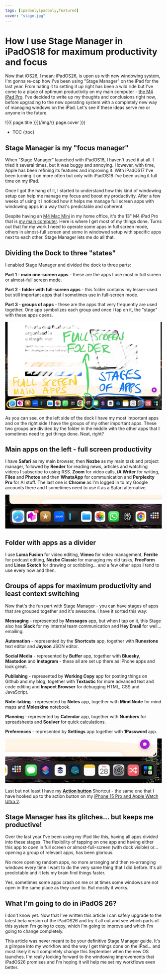 ```yaml
---
tags: [ipadonlyipadonly,featured]
cover: "stage.jpg"
---
```


# How I use Stage Manager in iPadOS18 for maximum productivity and focus

Now that iOS26, I mean: iPadOS26, is upon us with new windowing system, I'm gonna re-cap how I've been using "Stage Manager" on the iPad for the last year. From hating it to setting it up right has been a wild ride but I've come to a place of optimum productivity on my main computer - [the M4 iPad Pro](/ipadm4). I've decided to write up my thoughts and conclusions right now, before upgrading to the new operating system with a completely new way of managing windows on the iPad. Let's see if these ideas serve me or anyone in the future.

<!--More-->

![{{ page.title }}](/img/{{ page.cover }})

* TOC
{:toc}

## Stage Manager is my "focus manager"

When "Stage Manager" launched with iPadOS16, I haven't used it at all. I tried it several times, but it was buggy and annoying. However, with time, Apple has been refining its features and improving it. With iPadOS17 I've been turning it on more often but only with iPadOS18 I've been using it full time on my iPad.

Once I got the hang of it, I started to understand how this kind of windowing setup can help me manage my focus and boost my productivity. After a few weeks of using it I noticed how it helps me manage full screen apps with windowing apps in a way that's predictable and coherent.

Despite having an [M4 Mac Mini](/2tb) in my home office, it's the 13" M4 iPad Pro that is [my main computer](/ipadp). Here is where I get most of my things done. Turns out that for my work I need to operate some apps in full screen mode, others in almost-full screen and some in windowed setup with specific apps next to each other. Stage Manager lets me do all that.

## Dividing the Dock to three "states"

I enabled Stage Manager and divided the dock to three parts:

**Part 1 - main one-screen apps** - these are the apps I use most in full screen or almost-full screen mode.

**Part 2 - folder with full-screen apps** - this folder contains my lesser-used but still important apps that I sometimes use in full-screen mode.

**Part 3 - groups of apps** - these are the apps that very frequently are used together. One app symbolizes each group and once I tap on it, the "stage" with these apps opens.

![{{ page.title }} divide](/img/stage-divide.jpg)

As you can see, on the left side of the dock I have my most important apps and on the right side I have the groups of my other important apps. These two groups are divided by the folder in the middle with the other apps that I sometimes need to get things done. Neat, right?

## Main apps on the left - full screen productivity

I have **Safari** as my main browser, then **Nozbe** as my main task and project manager, followed by **Reeder** for reading news, articles and watching videos I subscribe to using RSS. **Zoom** for video calls, **iA Writer** for writing, **Files** and **Photos** and then **WhatsApp** for communication and **Perplexity Pro** for AI stuff. The last one is **Chrome** as I'm logged in to my Google accounts there and I sometimes need to use it as a Safari alternative.

![{{ page.title }} left](/img/stage-left.jpg)

## Folder with apps as a divider

I use **Luma Fusion** for video editing, **Vimeo** for video management, **Ferrite** for podcast editing, **Nozbe Classic** for managing my old tasks, **FreeForm** and **Linea Sketch** for drawing or scribbling… and a few other apps I tend to use every now and then.

## Groups of apps for maximum productivity and least context switching

Now that's the fun part with Stage Manager - you can have stages of apps that are grouped together and it's awesome. I have it sorted this way:

**Messaging** - represented by **Messages** app, but when I tap on it, this Stage also has **Slack** for my internal team communication and **Hey Email** for well… emailing.

**Automation** - represented by the **Shortcuts** app, together with **Runestone** text editor and **Jayson** JSON editor.

**Social Media** - represented by **Buffer** app, together with **Bluesky**, **Mastodon** and **Instagram** - these all are set up there as iPhone apps and look great.

**Publishing** - represented by **Working Copy** app for posting things on Github and my blog, together with **Textastic** for more advanced text and code editing and **Inspect Browser** for debugging HTML, CSS and JavaScript.

**Note-taking** - represented by **Notes** app, together with **Mind Node** for mind maps and **Moleskine** notebook.

**Planning** - represented by **Calendar** app, together with **Numbers** for spreadsheets and **Soulver** for quick calculations.

**Preferences** - represented by **Settings** app together with **1Password** app.

![{{ page.title }} right](/img/stage-right.jpg)

Last but not least I have my **[Action button](/action)** Shortcut - the same one that I have hooked up to the action button on my [iPhone 15 Pro and Apple Watch Ultra 2](/iphone15ultra/).

## Stage Manager has its glitches… but keeps me productive!

Over the last year I've been using my iPad like this, having all apps divided into these stages. The flexibility of tapping on one app and having either this app to open in full screen or almost-full-screen (with dock visible) or… opening a group of relevant apps, has been glorious.

No more opening random apps, no more arranging and then re-arranging windows every time I want to do the very same thing that I did before. It's all predictable and it lets my brain find things faster.

Yes, sometimes some apps crash on me or at times some windows are not open in the same place as they used to. But mostly it works.

## What I'm going to do in iPadOS 26?

I don't know yet. Now that I've written this article I can safely upgrade to the latest beta version of the iPadOS26 and try it all out and see which parts of this system I'm going to copy, which I'm going to improve and which I'm going to change completely.

This article was never meant to be your definitive Stage Manager guide. It's a glimpse into my workflow and the way I get things done on the iPad… and most likely it will completely change this September when the new OS launches. I'm really looking forward to the windowing improvements that iPadOS26 promises and I'm hoping it will help me set my workflows even better.




[n]: https://michael.gratis/nozbe
[np]: https://michael.gratis/nozbepersonal